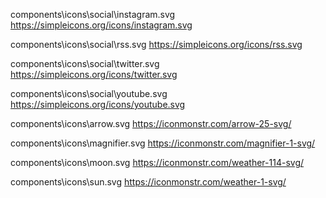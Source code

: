 components\icons\social\instagram.svg
https://simpleicons.org/icons/instagram.svg

components\icons\social\rss.svg
https://simpleicons.org/icons/rss.svg

components\icons\social\twitter.svg
https://simpleicons.org/icons/twitter.svg

components\icons\social\youtube.svg
https://simpleicons.org/icons/youtube.svg

components\icons\arrow.svg
https://iconmonstr.com/arrow-25-svg/

components\icons\magnifier.svg
https://iconmonstr.com/magnifier-1-svg/

components\icons\moon.svg
https://iconmonstr.com/weather-114-svg/

components\icons\sun.svg
https://iconmonstr.com/weather-1-svg/

